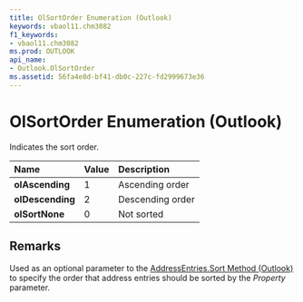 ```yaml
---
title: OlSortOrder Enumeration (Outlook)
keywords: vbaol11.chm3082
f1_keywords:
- vbaol11.chm3082
ms.prod: OUTLOOK
api_name:
- Outlook.OlSortOrder
ms.assetid: 56fa4e8d-bf41-db0c-227c-fd2999673e36
---
```



# OlSortOrder Enumeration (Outlook)

Indicates the sort order.



|**Name**|**Value**|**Description**|
|:-----|:-----|:-----|
| **olAscending**|1|Ascending order|
| **olDescending**|2|Descending order|
| **olSortNone**|0|Not sorted|

## Remarks

Used as an optional parameter to the [AddressEntries.Sort Method (Outlook)](addressentries-sort-method-outlook.md) to specify the order that address entries should be sorted by the _Property_ parameter.


